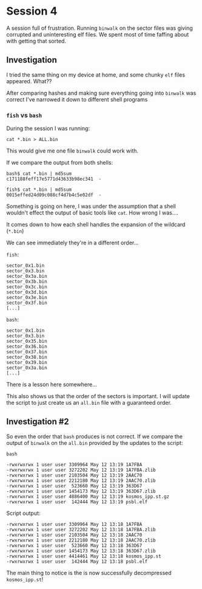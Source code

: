# Session 4

A session full of frustration. Running `binwalk` on the sector files was giving corrupted and uninteresting elf files. We spent most of time faffing about with getting that sorted.

## Investigation

I tried the same thing on my device at home, and some chunky `elf` files appeared. What??

After comparing hashes and making sure everything going into `binwalk` was correct I've narrowed it down to different shell programs

### `fish` vs `bash`

During the session I was running:

```
cat *.bin > ALL.bin
```

This would give me one file `binwalk` could work with.

If we compare the output from both shells:

```
bash$ cat *.bin | md5sum
c171188feff17e5771d43633b98ec341  -
```

```
fish$ cat *.bin | md5sum
0015effed24d09c088cf4d7b4c5e02df  -
```

Something is going on here, I was under the assumption that a shell wouldn't effect the output of basic tools like `cat`. How wrong I was....

It comes down to how each shell handles the expansion of the wildcard (`*.bin`)

We can see immediately they're in a different order...

`fish`:
```
sector_0x1.bin
sector_0x3.bin
sector_0x3a.bin
sector_0x3b.bin
sector_0x3c.bin
sector_0x3d.bin
sector_0x3e.bin
sector_0x3f.bin
[...]
```

`bash`:
```
sector_0x1.bin
sector_0x3.bin
sector_0x35.bin
sector_0x36.bin
sector_0x37.bin
sector_0x38.bin
sector_0x39.bin
sector_0x3a.bin
[...]
```

There is a lesson here somewhere...

This also shows us that the order of the sectors is important. I will update the script to just create us an `all.bin` file with a guaranteed order. 

## Investigation #2

So even the order that `bash` produces is not correct. If we compare the output of `binwalk` on the `all.bin` provided by the updates to the script:

`bash`
```
-rwxrwxrwx 1 user user 3309964 May 12 13:19 1A7FBA
-rwxrwxrwx 1 user user 3272202 May 12 13:19 1A7FBA.zlib
-rwxrwxrwx 1 user user 2103504 May 12 13:19 2AAC70
-rwxrwxrwx 1 user user 2212180 May 12 13:19 2AAC70.zlib
-rwxrwxrwx 1 user user  523660 May 12 13:19 363D67
-rwxrwxrwx 1 user user 1454173 May 12 13:19 363D67.zlib
-rwxrwxrwx 1 user user 4886400 May 12 13:19 kosmos_ipp.st.gz
-rwxrwxrwx 1 user user  142444 May 12 13:19 psbl.elf
```

Script output:
```
-rwxrwxrwx 1 user user 3309964 May 12 13:18 1A7FBA
-rwxrwxrwx 1 user user 3272202 May 12 13:18 1A7FBA.zlib
-rwxrwxrwx 1 user user 2103504 May 12 13:18 2AAC70
-rwxrwxrwx 1 user user 2212180 May 12 13:18 2AAC70.zlib
-rwxrwxrwx 1 user user  523660 May 12 13:18 363D67
-rwxrwxrwx 1 user user 1454173 May 12 13:18 363D67.zlib
-rwxrwxrwx 1 user user 4414461 May 12 13:18 kosmos_ipp.st
-rwxrwxrwx 1 user user  142444 May 12 13:18 psbl.elf
```

The main thing to notice is the is now successfully decompressed `kosmos_ipp.st`! 